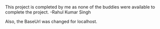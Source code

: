 This project is completed by me as none of the buddies were available to complete the project.
-Rahul Kumar Singh

Also, the BaseUrl was changed for localhost.
